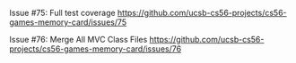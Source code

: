 Issue #75: Full test coverage
https://github.com/ucsb-cs56-projects/cs56-games-memory-card/issues/75

Issue #76: Merge All MVC Class Files
https://github.com/ucsb-cs56-projects/cs56-games-memory-card/issues/76
